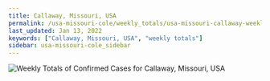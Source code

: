 ```yaml
---
title: Callaway, Missouri, USA
permalink: /usa-missouri-cole/weekly_totals/usa-missouri-callaway-weekly_totals.html
last_updated: Jan 13, 2022
keywords: ["Callaway, Missouri, USA", "weekly totals"]
sidebar: usa-missouri-cole_sidebar
---
```


![Weekly Totals of Confirmed Cases for Callaway, Missouri, USA](/covid_tracker/images/graphs/usa-missouri-callaway-weekly_totals_graph.png)
